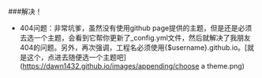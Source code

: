 ###解决！
- 404问题：非常坑爹，虽然没有使用github page提供的主题，但是还是必须去选一个主题，会看到它帮你更新了_config.yml文件，然后就解决了我朋友404的问题。另外，再次强调，工程名必须使用{$username}.github.io。[就是这个，点进去随便选一个主题吧](https://dawn1432.github.io/images/appending/choose a theme.png)
